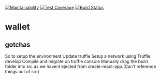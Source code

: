 [![Maintainability](https://api.codeclimate.com/v1/badges/21f0d093fe161f6b2fca/maintainability)](https://codeclimate.com/github/usabl/wallet/maintainability)
[![Test Coverage](https://api.codeclimate.com/v1/badges/21f0d093fe161f6b2fca/test_coverage)](https://codeclimate.com/github/usabl/wallet/test_coverage)
[![Build Status](https://travis-ci.org/usabl/wallet.svg?branch=master)](https://travis-ci.org/usabl/wallet)

# wallet

## gotchas

So to setup the environment
Update truffle
Setup a network using Truffle develop
Compile and migrate on truffle console
Manually drag the build folder into src as we havent ejected from create-react-app.(Can't reference things out of src)
